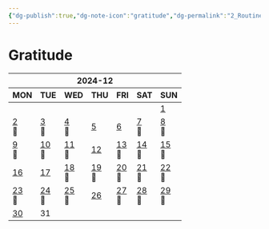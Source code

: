 ```yaml
---
{"dg-publish":true,"dg-note-icon":"gratitude","dg-permalink":"2_Routine/3_Monthly/Overview/gratitude","tags":["monthly","gratitude","overview"],"permalink":"/2_Routine/3_Monthly/Overview/gratitude/","dgPassFrontmatter":true,"noteIcon":"gratitude"}
---
```


# Gratitude
<table class="habitt" style="width: 100%;"><thead><tr><th class="habitt-head" colspan="7">2024-12</th></tr><tr><th class="habitt-th habitt-th-0">MON</th><th class="habitt-th habitt-th-1">TUE</th><th class="habitt-th habitt-th-2">WED</th><th class="habitt-th habitt-th-3">THU</th><th class="habitt-th habitt-th-4">FRI</th><th class="habitt-th habitt-th-5">SAT</th><th class="habitt-th habitt-th-6">SUN</th></tr></thead><tbody><tr><td class="habitt-td habitt-td--disabled "><div class="habitt-c"><div class="habitt-date"></div><div class="habitt-dots"></div></div></td><td class="habitt-td habitt-td--disabled "><div class="habitt-c"><div class="habitt-date"></div><div class="habitt-dots"></div></div></td><td class="habitt-td habitt-td--disabled "><div class="habitt-c"><div class="habitt-date"></div><div class="habitt-dots"></div></div></td><td class="habitt-td habitt-td--disabled "><div class="habitt-c"><div class="habitt-date"></div><div class="habitt-dots"></div></div></td><td class="habitt-td habitt-td--disabled "><div class="habitt-c"><div class="habitt-date"></div><div class="habitt-dots"></div></div></td><td class="habitt-td habitt-td--disabled "><div class="habitt-c"><div class="habitt-date"></div><div class="habitt-dots"></div></div></td><td class="habitt-td habitt-td--1 habitt-td--checked"><div class="habitt-c"><div class="habitt-date"><a class="internal-link" data-href="2_Routine/1_Daily/Diary/2024-12-01" target="_blank" rel="noopener" href="2_Routine/1_Daily/Diary/2024-12-01">1</a></div><div class="habitt-dots"><div class="habit-content"></div></div></div></td></tr><tr><td class="habitt-td habitt-td--2 habitt-td--checked"><div class="habitt-c"><div class="habitt-date"><a class="internal-link" data-href="2_Routine/1_Daily/Diary/2024-12-02.md" target="_blank" rel="noopener" href="2_Routine/1_Daily/Diary/2024-12-02.md">2</a></div><div class="habitt-dots"><div class="habit-content">💓
</div></div></div></td><td class="habitt-td habitt-td--3 habitt-td--checked"><div class="habitt-c"><div class="habitt-date"><a class="internal-link" data-href="2_Routine/1_Daily/Diary/2024-12-03.md" target="_blank" rel="noopener" href="2_Routine/1_Daily/Diary/2024-12-03.md">3</a></div><div class="habitt-dots"><div class="habit-content">💓
</div></div></div></td><td class="habitt-td habitt-td--4 habitt-td--checked"><div class="habitt-c"><div class="habitt-date"><a class="internal-link" data-href="2_Routine/1_Daily/Diary/2024-12-04.md" target="_blank" rel="noopener" href="2_Routine/1_Daily/Diary/2024-12-04.md">4</a></div><div class="habitt-dots"><div class="habit-content">💓
</div></div></div></td><td class="habitt-td habitt-td--5 habitt-td--checked"><div class="habitt-c"><div class="habitt-date"><a class="internal-link" data-href="2_Routine/1_Daily/Diary/2024-12-05.md" target="_blank" rel="noopener" href="2_Routine/1_Daily/Diary/2024-12-05.md">5</a></div><div class="habitt-dots"><div class="habit-content"></div></div></div></td><td class="habitt-td habitt-td--6 habitt-td--checked"><div class="habitt-c"><div class="habitt-date"><a class="internal-link" data-href="2_Routine/1_Daily/Diary/2024-12-06.md" target="_blank" rel="noopener" href="2_Routine/1_Daily/Diary/2024-12-06.md">6</a></div><div class="habitt-dots"><div class="habit-content"></div></div></div></td><td class="habitt-td habitt-td--7 habitt-td--checked"><div class="habitt-c"><div class="habitt-date"><a class="internal-link" data-href="2_Routine/1_Daily/Diary/2024-12-07.md" target="_blank" rel="noopener" href="2_Routine/1_Daily/Diary/2024-12-07.md">7</a></div><div class="habitt-dots"><div class="habit-content">💓
</div></div></div></td><td class="habitt-td habitt-td--8 habitt-td--checked"><div class="habitt-c"><div class="habitt-date"><a class="internal-link" data-href="2_Routine/1_Daily/Diary/2024-12-08.md" target="_blank" rel="noopener" href="2_Routine/1_Daily/Diary/2024-12-08.md">8</a></div><div class="habitt-dots"><div class="habit-content">💓
</div></div></div></td></tr><tr><td class="habitt-td habitt-td--9 habitt-td--checked"><div class="habitt-c"><div class="habitt-date"><a class="internal-link" data-href="2_Routine/1_Daily/Diary/2024-12-09.md" target="_blank" rel="noopener" href="2_Routine/1_Daily/Diary/2024-12-09.md">9</a></div><div class="habitt-dots"><div class="habit-content">💓
</div></div></div></td><td class="habitt-td habitt-td--10 habitt-td--checked"><div class="habitt-c"><div class="habitt-date"><a class="internal-link" data-href="2_Routine/1_Daily/Diary/2024-12-10.md" target="_blank" rel="noopener" href="2_Routine/1_Daily/Diary/2024-12-10.md">10</a></div><div class="habitt-dots"><div class="habit-content">💓
</div></div></div></td><td class="habitt-td habitt-td--11 habitt-td--checked"><div class="habitt-c"><div class="habitt-date"><a class="internal-link" data-href="2_Routine/1_Daily/Diary/2024-12-11.md" target="_blank" rel="noopener" href="2_Routine/1_Daily/Diary/2024-12-11.md">11</a></div><div class="habitt-dots"><div class="habit-content">💓
</div></div></div></td><td class="habitt-td habitt-td--12 habitt-td--checked"><div class="habitt-c"><div class="habitt-date"><a class="internal-link" data-href="2_Routine/1_Daily/Diary/2024-12-12.md" target="_blank" rel="noopener" href="2_Routine/1_Daily/Diary/2024-12-12.md">12</a></div><div class="habitt-dots"><div class="habit-content"></div></div></div></td><td class="habitt-td habitt-td--13 habitt-td--checked"><div class="habitt-c"><div class="habitt-date"><a class="internal-link" data-href="2_Routine/1_Daily/Diary/2024-12-13.md" target="_blank" rel="noopener" href="2_Routine/1_Daily/Diary/2024-12-13.md">13</a></div><div class="habitt-dots"><div class="habit-content">💓
</div></div></div></td><td class="habitt-td habitt-td--14 habitt-td--checked"><div class="habitt-c"><div class="habitt-date"><a class="internal-link" data-href="2_Routine/1_Daily/Diary/2024-12-14.md" target="_blank" rel="noopener" href="2_Routine/1_Daily/Diary/2024-12-14.md">14</a></div><div class="habitt-dots"><div class="habit-content">💓
</div></div></div></td><td class="habitt-td habitt-td--15 habitt-td--checked"><div class="habitt-c"><div class="habitt-date"><a class="internal-link" data-href="2_Routine/1_Daily/Diary/2024-12-15.md" target="_blank" rel="noopener" href="2_Routine/1_Daily/Diary/2024-12-15.md">15</a></div><div class="habitt-dots"><div class="habit-content">💓
</div></div></div></td></tr><tr><td class="habitt-td habitt-td--16 habitt-td--checked"><div class="habitt-c"><div class="habitt-date"><a class="internal-link" data-href="2_Routine/1_Daily/Diary/2024-12-16.md" target="_blank" rel="noopener" href="2_Routine/1_Daily/Diary/2024-12-16.md">16</a></div><div class="habitt-dots"><div class="habit-content"></div></div></div></td><td class="habitt-td habitt-td--17 habitt-td--checked"><div class="habitt-c"><div class="habitt-date"><a class="internal-link" data-href="2_Routine/1_Daily/Diary/2024-12-17.md" target="_blank" rel="noopener" href="2_Routine/1_Daily/Diary/2024-12-17.md">17</a></div><div class="habitt-dots"><div class="habit-content"></div></div></div></td><td class="habitt-td habitt-td--18 habitt-td--checked"><div class="habitt-c"><div class="habitt-date"><a class="internal-link" data-href="2_Routine/1_Daily/Diary/2024-12-18.md" target="_blank" rel="noopener" href="2_Routine/1_Daily/Diary/2024-12-18.md">18</a></div><div class="habitt-dots"><div class="habit-content">💓
</div></div></div></td><td class="habitt-td habitt-td--19 habitt-td--checked"><div class="habitt-c"><div class="habitt-date"><a class="internal-link" data-href="2_Routine/1_Daily/Diary/2024-12-19.md" target="_blank" rel="noopener" href="2_Routine/1_Daily/Diary/2024-12-19.md">19</a></div><div class="habitt-dots"><div class="habit-content">💓
</div></div></div></td><td class="habitt-td habitt-td--20 habitt-td--checked"><div class="habitt-c"><div class="habitt-date"><a class="internal-link" data-href="2_Routine/1_Daily/Diary/2024-12-20.md" target="_blank" rel="noopener" href="2_Routine/1_Daily/Diary/2024-12-20.md">20</a></div><div class="habitt-dots"><div class="habit-content">💓
</div></div></div></td><td class="habitt-td habitt-td--21 habitt-td--checked"><div class="habitt-c"><div class="habitt-date"><a class="internal-link" data-href="2_Routine/1_Daily/Diary/2024-12-21.md" target="_blank" rel="noopener" href="2_Routine/1_Daily/Diary/2024-12-21.md">21</a></div><div class="habitt-dots"><div class="habit-content">💓
</div></div></div></td><td class="habitt-td habitt-td--22 habitt-td--checked"><div class="habitt-c"><div class="habitt-date"><a class="internal-link" data-href="2_Routine/1_Daily/Diary/2024-12-22.md" target="_blank" rel="noopener" href="2_Routine/1_Daily/Diary/2024-12-22.md">22</a></div><div class="habitt-dots"><div class="habit-content">💓
</div></div></div></td></tr><tr><td class="habitt-td habitt-td--23 habitt-td--checked"><div class="habitt-c"><div class="habitt-date"><a class="internal-link" data-href="2_Routine/1_Daily/Diary/2024-12-23.md" target="_blank" rel="noopener" href="2_Routine/1_Daily/Diary/2024-12-23.md">23</a></div><div class="habitt-dots"><div class="habit-content">💓
</div></div></div></td><td class="habitt-td habitt-td--24 habitt-td--checked"><div class="habitt-c"><div class="habitt-date"><a class="internal-link" data-href="2_Routine/1_Daily/Diary/2024-12-24.md" target="_blank" rel="noopener" href="2_Routine/1_Daily/Diary/2024-12-24.md">24</a></div><div class="habitt-dots"><div class="habit-content">💓
</div></div></div></td><td class="habitt-td habitt-td--25 habitt-td--checked"><div class="habitt-c"><div class="habitt-date"><a class="internal-link" data-href="2_Routine/1_Daily/Diary/2024-12-25.md" target="_blank" rel="noopener" href="2_Routine/1_Daily/Diary/2024-12-25.md">25</a></div><div class="habitt-dots"><div class="habit-content">💓
</div></div></div></td><td class="habitt-td habitt-td--26 habitt-td--checked"><div class="habitt-c"><div class="habitt-date"><a class="internal-link" data-href="2_Routine/1_Daily/Diary/2024-12-26.md" target="_blank" rel="noopener" href="2_Routine/1_Daily/Diary/2024-12-26.md">26</a></div><div class="habitt-dots"><div class="habit-content"></div></div></div></td><td class="habitt-td habitt-td--27 habitt-td--checked"><div class="habitt-c"><div class="habitt-date"><a class="internal-link" data-href="2_Routine/1_Daily/Diary/2024-12-27.md" target="_blank" rel="noopener" href="2_Routine/1_Daily/Diary/2024-12-27.md">27</a></div><div class="habitt-dots"><div class="habit-content">💓
</div></div></div></td><td class="habitt-td habitt-td--28 habitt-td--checked"><div class="habitt-c"><div class="habitt-date"><a class="internal-link" data-href="2_Routine/1_Daily/Diary/2024-12-28.md" target="_blank" rel="noopener" href="2_Routine/1_Daily/Diary/2024-12-28.md">28</a></div><div class="habitt-dots"><div class="habit-content">💓
</div></div></div></td><td class="habitt-td habitt-td--29 habitt-td--checked"><div class="habitt-c"><div class="habitt-date"><a class="internal-link" data-href="2_Routine/1_Daily/Diary/2024-12-29.md" target="_blank" rel="noopener" href="2_Routine/1_Daily/Diary/2024-12-29.md">29</a></div><div class="habitt-dots"><div class="habit-content">💓
</div></div></div></td></tr><tr><td class="habitt-td habitt-td--30 habitt-td--checked"><div class="habitt-c"><div class="habitt-date"><a class="internal-link" data-href="2_Routine/1_Daily/Diary/2024-12-30.md" target="_blank" rel="noopener" href="2_Routine/1_Daily/Diary/2024-12-30.md">30</a></div><div class="habitt-dots"><div class="habit-content"></div></div></div></td><td class="habitt-td habitt-td--31 "><div class="habitt-c"><div class="habitt-date">31</div><div class="habitt-dots"></div></div></td><td class="habitt-td habitt-td--disabled "><div class="habitt-c"><div class="habitt-date"></div><div class="habitt-dots"></div></div></td><td class="habitt-td habitt-td--disabled "><div class="habitt-c"><div class="habitt-date"></div><div class="habitt-dots"></div></div></td><td class="habitt-td habitt-td--disabled "><div class="habitt-c"><div class="habitt-date"></div><div class="habitt-dots"></div></div></td><td class="habitt-td habitt-td--disabled "><div class="habitt-c"><div class="habitt-date"></div><div class="habitt-dots"></div></div></td><td class="habitt-td habitt-td--disabled "><div class="habitt-c"><div class="habitt-date"></div><div class="habitt-dots"></div></div></td></tr></tbody></table>